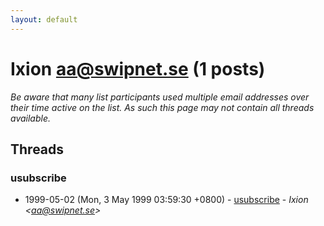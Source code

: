 ```yaml
---
layout: default
---
```


# Ixion <aa@swipnet.se> (1 posts)

_Be aware that many list participants used multiple email addresses over their time active on the list. As such this page may not contain all threads available._

## Threads

### usubscribe
+ 1999-05-02 (Mon, 3 May 1999 03:59:30 +0800) - [usubscribe](/archive/1999/05/0749d6c70bd2802737d2e3c14e28d54f81348f5d7b1d24d6a1f90beb301edf8c) - _Ixion \<aa@swipnet.se\>_

